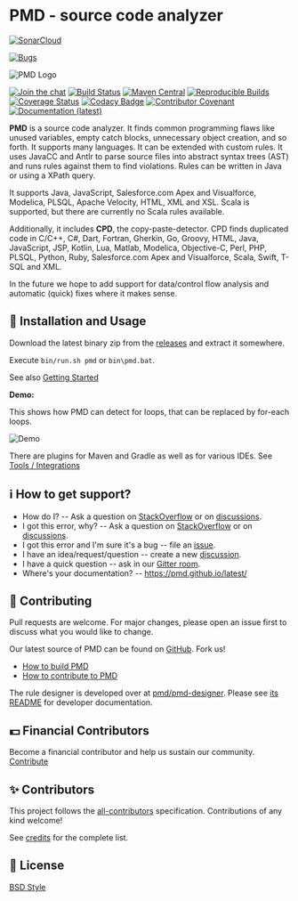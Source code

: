 # PMD - source code analyzer

[![SonarCloud](https://sonarcloud.io/images/project_badges/sonarcloud-white.svg)](https://sonarcloud.io/summary/new_code?id=A-very-Cunning-ham_pmd)

[![Bugs](https://sonarcloud.io/api/project_badges/measure?project=A-very-Cunning-ham_pmd&metric=bugs)](https://sonarcloud.io/summary/new_code?id=A-very-Cunning-ham_pmd)

![PMD Logo](https://raw.githubusercontent.com/pmd/pmd/pmd/7.0.x/docs/images/logo/pmd-logo-300px.png)

[![Join the chat](https://img.shields.io/gitter/room/pmd/pmd)](https://app.gitter.im/#/room/#pmd_pmd:gitter.im?utm_source=badge&utm_medium=badge&utm_campaign=pr-badge&utm_content=badge)
[![Build Status](https://github.com/pmd/pmd/workflows/build/badge.svg?branch=master)](https://github.com/pmd/pmd/actions)
[![Maven Central](https://maven-badges.herokuapp.com/maven-central/net.sourceforge.pmd/pmd/badge.svg)](https://maven-badges.herokuapp.com/maven-central/net.sourceforge.pmd/pmd)
[![Reproducible Builds](https://img.shields.io/badge/Reproducible_Builds-ok-green?labelColor=blue)](https://github.com/jvm-repo-rebuild/reproducible-central#net.sourceforge.pmd:pmd)
[![Coverage Status](https://coveralls.io/repos/github/pmd/pmd/badge.svg)](https://coveralls.io/github/pmd/pmd)
[![Codacy Badge](https://app.codacy.com/project/badge/Grade/ea550046a02344ec850553476c4aa2ca)](https://www.codacy.com/gh/pmd/pmd/dashboard?utm_source=github.com&amp;utm_medium=referral&amp;utm_content=pmd/pmd&amp;utm_campaign=Badge_Grade)
[![Contributor Covenant](https://img.shields.io/badge/Contributor%20Covenant-v2.0%20adopted-ff69b4.svg)](code_of_conduct.md) 
[![Documentation (latest)](https://img.shields.io/badge/docs-latest-green)](https://pmd.github.io/latest/)

**PMD** is a source code analyzer. It finds common programming flaws like unused variables, empty catch blocks,
unnecessary object creation, and so forth. It supports many languages. It can be extended with custom rules.
It uses JavaCC and Antlr to parse source files into abstract syntax trees (AST) and runs rules against them to find violations.
Rules can be written in Java or using a XPath query.

It supports Java, JavaScript, Salesforce.com Apex and Visualforce,
Modelica, PLSQL, Apache Velocity, HTML, XML and XSL.
Scala is supported, but there are currently no Scala rules available.

Additionally, it includes **CPD**, the copy-paste-detector. CPD finds duplicated code in
C/C++, C#, Dart, Fortran, Gherkin, Go, Groovy, HTML, Java, JavaScript, JSP, Kotlin, Lua, Matlab, Modelica,
Objective-C, Perl, PHP, PLSQL, Python, Ruby, Salesforce.com Apex and Visualforce, Scala, Swift, T-SQL and XML.

In the future we hope to add support for data/control flow analysis and automatic (quick) fixes where
it makes sense.

## 🚀 Installation and Usage

Download the latest binary zip from the [releases](https://github.com/pmd/pmd/releases/latest)
and extract it somewhere.

Execute `bin/run.sh pmd` or `bin\pmd.bat`.

See also [Getting Started](https://pmd.github.io/latest/pmd_userdocs_installation.html)

**Demo:**

This shows how PMD can detect for loops, that can be replaced by for-each loops.

![Demo](docs/images/userdocs/pmd-demo.gif)

There are plugins for Maven and Gradle as well as for various IDEs.
See [Tools / Integrations](https://pmd.github.io/latest/pmd_userdocs_tools.html)

## ℹ️ How to get support?

*   How do I? -- Ask a question on [StackOverflow](https://stackoverflow.com/questions/tagged/pmd)
    or on [discussions](https://github.com/pmd/pmd/discussions).
*   I got this error, why? -- Ask a question on [StackOverflow](https://stackoverflow.com/questions/tagged/pmd)
    or on [discussions](https://github.com/pmd/pmd/discussions).
*   I got this error and I'm sure it's a bug -- file an [issue](https://github.com/pmd/pmd/issues).
*   I have an idea/request/question -- create a new [discussion](https://github.com/pmd/pmd/discussions).
*   I have a quick question -- ask in our [Gitter room](https://app.gitter.im/#/room/#pmd_pmd:gitter.im).
*   Where's your documentation? -- <https://pmd.github.io/latest/>

## 🤝 Contributing

Pull requests are welcome. For major changes, please open an issue first to discuss what you would like to change.

Our latest source of PMD can be found on [GitHub](https://github.com/pmd/pmd). Fork us!

*   [How to build PMD](BUILDING.md)
*   [How to contribute to PMD](CONTRIBUTING.md)

The rule designer is developed over at [pmd/pmd-designer](https://github.com/pmd/pmd-designer).
Please see [its README](https://github.com/pmd/pmd-designer#contributing) for
developer documentation.

## 💵 Financial Contributors

Become a financial contributor and help us sustain our community. [Contribute](https://opencollective.com/pmd/contribute)

## ✨ Contributors

This project follows the [all-contributors](https://github.com/all-contributors/all-contributors) specification.
Contributions of any kind welcome!

See [credits](docs/pages/pmd/projectdocs/credits.md) for the complete list.

## 📝 License

[BSD Style](LICENSE)
